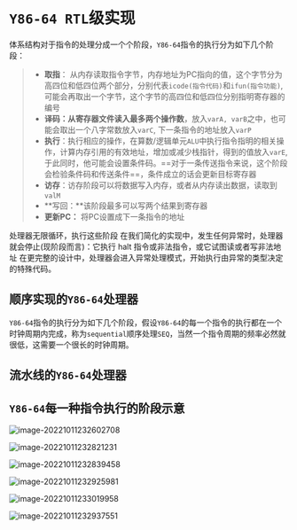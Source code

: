 # `Y86-64 RTL`级实现

体系结构对于指令的处理分成一个个阶段，`Y86-64`指令的执行分为如下几个阶段：

> - **取指**： 从内存读取指令字节，内存地址为PC指向的值，这个字节分为高四位和低四位两个部分，分别代表`icode(指令代码)`和`ifun(指令功能)`,可能会再取出一个字节，这个字节的高四位和低四位分别指明寄存器的编号
> - **译码：**从寄存器文件读入最多两个**操作数**，放入`varA, varB`之中，也可能会取出一个八字常数放入`varC`, 下一条指令的地址放入`varP`
> - **执行**：执行相应的操作，在算数/逻辑单元`ALU`中执行指令指明的相关操作，计算内存引用的有效地址，增加或减少栈指针，得到的值放入`varE`, 于此同时，他可能会设置条件码。==对于一条传送指令来说，这个阶段会检验条件码和传送条件==，条件成立的话会更新目标寄存器
> - **访存**：访存阶段可以将数据写入内存，或者从内存读出数据，读取到`valM`
> - **写回：**该阶段最多可以写两个结果到寄存器
> - **更新PC：** 将PC设置成下一条指令的地址

处理器无限循环，执行这些阶段 在我们简化的实现中，发生任何异常时，处理器就会停止(现阶段而言)：它执行 halt 指令或非法指令，或它试图读或者写非法地址 在更完整的设计中，处理器会进入异常处理模式，开始执行由异常的类型决定的特殊代码。

## 顺序实现的`Y86-64`处理器

`Y86-64`指令的执行分为如下几个阶段，假设`Y86-64`的每一个指令的执行都在一个时钟周期内完成，称为`sequential`顺序处理`SEQ`，当然一个指令周期的频率必然就很低，这需要一个很长的时钟周期。

## 流水线的`Y86-64`处理器

## `Y86-64`每一种指令执行的阶段示意

![image-20221011232602708](D:\ClionProject\ISA-Y86-64\doc\Y8664_rtl_design.assets\image-20221011232602708.png)

![image-20221011232821231](D:\ClionProject\ISA-Y86-64\doc\Y8664_rtl_design.assets\image-20221011232821231.png)

![image-20221011232839458](D:\ClionProject\ISA-Y86-64\doc\Y8664_rtl_design.assets\image-20221011232839458.png)

![image-20221011232925981](D:\ClionProject\ISA-Y86-64\doc\Y8664_rtl_design.assets\image-20221011232925981.png)

![image-20221011233019958](D:\ClionProject\ISA-Y86-64\doc\Y8664_rtl_design.assets\image-20221011233019958.png)

![image-20221011232937551](D:\ClionProject\ISA-Y86-64\doc\Y8664_rtl_design.assets\image-20221011232937551.png)

